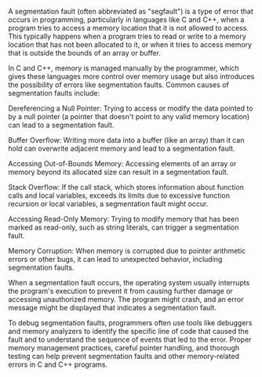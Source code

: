 A segmentation fault (often abbreviated as "segfault") is a type of error that occurs in programming, particularly in languages like C and C++, when a program tries to access a memory location that it is not allowed to access. This typically happens when a program tries to read or write to a memory location that has not been allocated to it, or when it tries to access memory that is outside the bounds of an array or buffer.

In C and C++, memory is managed manually by the programmer, which gives these languages more control over memory usage but also introduces the possibility of errors like segmentation faults. Common causes of segmentation faults include:

Dereferencing a Null Pointer: Trying to access or modify the data pointed to by a null pointer (a pointer that doesn't point to any valid memory location) can lead to a segmentation fault.

Buffer Overflow: Writing more data into a buffer (like an array) than it can hold can overwrite adjacent memory and lead to a segmentation fault.

Accessing Out-of-Bounds Memory: Accessing elements of an array or memory beyond its allocated size can result in a segmentation fault.

Stack Overflow: If the call stack, which stores information about function calls and local variables, exceeds its limits due to excessive function recursion or local variables, a segmentation fault might occur.

Accessing Read-Only Memory: Trying to modify memory that has been marked as read-only, such as string literals, can trigger a segmentation fault.

Memory Corruption: When memory is corrupted due to pointer arithmetic errors or other bugs, it can lead to unexpected behavior, including segmentation faults.

When a segmentation fault occurs, the operating system usually interrupts the program's execution to prevent it from causing further damage or accessing unauthorized memory. The program might crash, and an error message might be displayed that indicates a segmentation fault.

To debug segmentation faults, programmers often use tools like debuggers and memory analyzers to identify the specific line of code that caused the fault and to understand the sequence of events that led to the error. Proper memory management practices, careful pointer handling, and thorough testing can help prevent segmentation faults and other memory-related errors in C and C++ programs.
